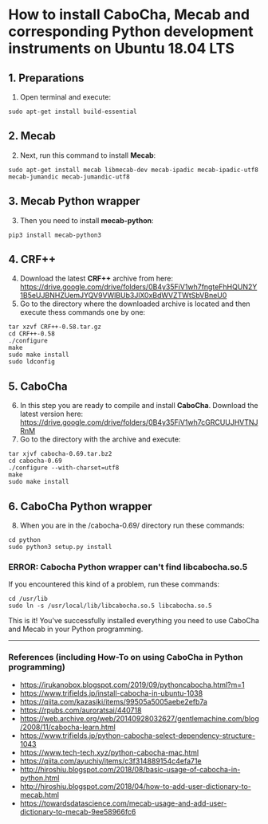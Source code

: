# How to install CaboCha, Mecab and corresponding Python development instruments on Ubuntu 18.04 LTS
## 1. Preparations
1. Open terminal and execute:
```
sudo apt-get install build-essential
```
## 2. Mecab
2. Next, run this command to install **Mecab**:
```
sudo apt-get install mecab libmecab-dev mecab-ipadic mecab-ipadic-utf8 mecab-jumandic mecab-jumandic-utf8
```
## 3. Mecab Python wrapper
3. Then you need to install **mecab-python**:
```
pip3 install mecab-python3
```
## 4. CRF++
4. Download the latest **CRF++** archive from here:
https://drive.google.com/drive/folders/0B4y35FiV1wh7fngteFhHQUN2Y1B5eUJBNHZUemJYQV9VWlBUb3JlX0xBdWVZTWtSbVBneU0
5. Go to the directory where the downloaded archive is located and then execute thess commands one by one:
```
tar xzvf CRF++-0.58.tar.gz
cd CRF++-0.58
./configure
make
sudo make install
sudo ldconfig
```
## 5. CaboCha
6. In this step you are ready to compile and install **CaboCha**. Download the latest version here:
https://drive.google.com/drive/folders/0B4y35FiV1wh7cGRCUUJHVTNJRnM
7.  Go to the directory with the archive and execute:
```
tar xjvf cabocha-0.69.tar.bz2
cd cabocha-0.69
./configure --with-charset=utf8
make
sudo make install
```
## 6. CaboCha Python wrapper
8. When you are in the /cabocha-0.69/ directory run these commands:
```
cd python
sudo python3 setup.py install
```
### ERROR: Cabocha Python wrapper can't find libcabocha.so.5
If you encountered this kind of a problem, run these commands:
```
cd /usr/lib
sudo ln -s /usr/local/lib/libcabocha.so.5 libcabocha.so.5
```

This is it! You've successfully installed everything you need to use CaboCha and Mecab in your Python programming.

---
### References (including How-To on using CaboCha in Python programming)
* https://irukanobox.blogspot.com/2019/09/pythoncabocha.html?m=1
* https://www.trifields.jp/install-cabocha-in-ubuntu-1038
* https://qiita.com/kazasiki/items/99505a5005aebe2efb7a
* https://rpubs.com/auroratsai/440718
* https://web.archive.org/web/20140928032627/gentlemachine.com/blog/2008/11/cabocha-learn.html
* https://www.trifields.jp/python-cabocha-select-dependency-structure-1043
* https://www.tech-tech.xyz/python-cabocha-mac.html
* https://qiita.com/ayuchiy/items/c3f314889154c4efa71e
* http://hiroshiu.blogspot.com/2018/08/basic-usage-of-cabocha-in-python.html
* http://hiroshiu.blogspot.com/2018/04/how-to-add-user-dictionary-to-mecab.html
* https://towardsdatascience.com/mecab-usage-and-add-user-dictionary-to-mecab-9ee58966fc6
